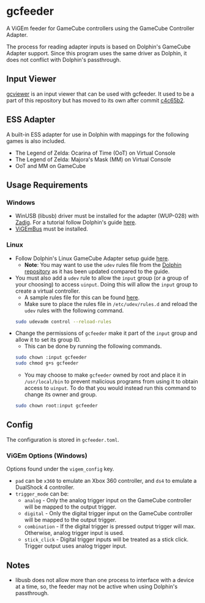 # gcfeeder
A ViGEm feeder for GameCube controllers using the GameCube Controller Adapter.

The process for reading adapter inputs is based on Dolphin's GameCube Adapter support.
Since this program uses the same driver as Dolphin, it does not conflict with Dolphin's passthrough.

## Input Viewer
[gcviewer](https://github.com/Sirius902/gcviewer) is an input viewer that can be used with gcfeeder.
It used to be a part of this repository but has moved to its own after commit
[c4c65b2](https://github.com/Sirius902/gcfeeder/commit/c4c65b291bec4ac31879d24497caa13c22acbe81).

## ESS Adapter
A built-in ESS adapter for use in Dolphin with mappings for the following games is also included.
* The Legend of Zelda: Ocarina of Time (OoT) on Virtual Console
* The Legend of Zelda: Majora's Mask (MM) on Virtual Console
* OoT and MM on GameCube

## Usage Requirements
### Windows
* WinUSB (libusb) driver must be installed for the adapter (WUP-028) with [Zadig](https://zadig.akeo.ie).
For a tutorial follow Dolphin's guide [here](https://dolphin-emu.org/docs/guides/how-use-official-gc-controller-adapter-wii-u).
* [ViGEmBus](https://github.com/ViGEm/ViGEmBus/releases) must be installed.

### Linux
* Follow Dolphin's Linux GameCube Adapter setup guide
[here](https://dolphin-emu.org/docs/guides/how-use-official-gc-controller-adapter-wii-u).
    * **Note**: You may want to use the `udev` rules file from the
    [Dolphin repository](https://github.com/dolphin-emu/dolphin/blob/master/Data/51-usb-device.rules)
    as it has been updated compared to the guide.
* You must also add a `udev` rule to allow the `input` group (or a group of your choosing) to access
`uinput`. Doing this will allow the `input` group to create a virtual controller.
    * A sample rules file for this can be found [here](rules/51-input-udev.rules).
    * Make sure to place the rules file in `/etc/udev/rules.d` and reload the `udev` rules with the
    following command.
    ```sh
    sudo udevadm control --reload-rules
    ```
* Change the permissions of `gcfeeder` make it part of the `input` group and allow it to set its group ID.
    * This can be done by running the following commands.
    ```sh
    sudo chown :input gcfeeder
    sudo chmod g+s gcfeeder
    ```
    * You may choose to make `gcfeeder` owned by root and place it in `/usr/local/bin` to prevent malicious
    programs from using it to obtain access to `uinput`. To do that you would instead run this command to
    change its owner and group.
    ```sh
    sudo chown root:input gcfeeder
    ```

## Config
The configuration is stored in `gcfeeder.toml`.

### ViGEm Options (Windows)
Options found under the `vigem_config` key.
* `pad` can be `x360` to emulate an Xbox 360 controller, and `ds4` to emulate a DualShock 4 controller.
* `trigger_mode` can be:
    * `analog` - Only the analog trigger input on the GameCube controller will be mapped to the output trigger.
    * `digital` - Only the digital trigger input on the GameCube controller will be mapped to the output trigger.
    * `combination` - If the digital trigger is pressed output trigger will max. Otherwise, analog trigger input is used.
    * `stick_click` - Digital trigger inputs will be treated as a stick click. Trigger output uses analog trigger input.

## Notes
* libusb does not allow more than one process to interface with a device at a time, so, the feeder may not be active when using Dolphin's passthrough.
